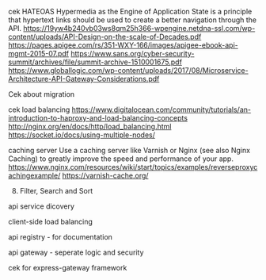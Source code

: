 
cek HATEOAS
Hypermedia as the Engine of Application State is a principle that hypertext links should be used to create a better navigation through the API.
https://19yw4b240vb03ws8qm25h366-wpengine.netdna-ssl.com/wp-content/uploads/API-Design-on-the-scale-of-Decades.pdf
https://pages.apigee.com/rs/351-WXY-166/images/apigee-ebook-api-mgmt-2015-07.pdf
https://www.sans.org/cyber-security-summit/archives/file/summit-archive-1510001675.pdf
https://www.globallogic.com/wp-content/uploads/2017/08/Microservice-Architecture-API-Gateway-Considerations.pdf

Cek about migration

cek load balancing
https://www.digitalocean.com/community/tutorials/an-introduction-to-haproxy-and-load-balancing-concepts
http://nginx.org/en/docs/http/load_balancing.html
https://socket.io/docs/using-multiple-nodes/

caching server
Use a caching server like Varnish or Nginx (see also Nginx Caching) to greatly improve the speed and performance of your app.
https://www.nginx.com/resources/wiki/start/topics/examples/reverseproxycachingexample/
https://varnish-cache.org/


8. Filter, Search and Sort

api service dicovery

client-side load balancing

api registry - for documentation

api gateway - seperate logic and security

cek for express-gateway framework